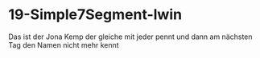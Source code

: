 # 19-Simple7Segment-lwin
Das ist der Jona Kemp der gleiche mit jeder pennt und dann am nächsten Tag den Namen nicht mehr kennt

